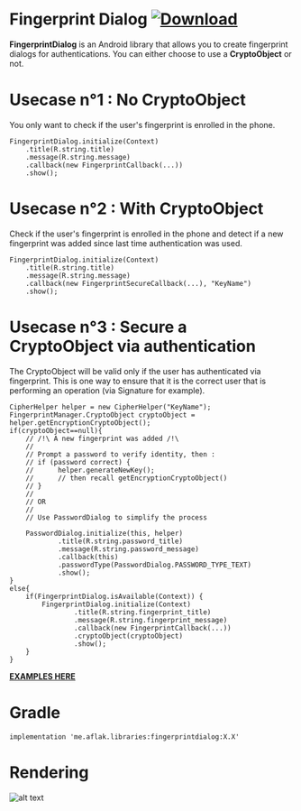 # Fingerprint Dialog [ ![Download](https://api.bintray.com/packages/omaflak/maven/fingerprintdialog/images/download.svg) ](https://bintray.com/omaflak/maven/fingerprintdialog/_latestVersion)

**FingerprintDialog** is an Android library that allows you to create fingerprint dialogs for authentications.
You can either choose to use a **CryptoObject** or not.

# Usecase n°1 : No CryptoObject

You only want to check if the user's fingerprint is enrolled in the phone.

    FingerprintDialog.initialize(Context)
        .title(R.string.title)
        .message(R.string.message)
        .callback(new FingerprintCallback(...))
        .show();
        
# Usecase n°2 : With CryptoObject

Check if the user's fingerprint is enrolled in the phone and detect if a new fingerprint was added since last time authentication was used.

    FingerprintDialog.initialize(Context)
        .title(R.string.title)
        .message(R.string.message)
        .callback(new FingerprintSecureCallback(...), "KeyName")
        .show();
        
# Usecase n°3 : Secure a CryptoObject via authentication

The CryptoObject will be valid only if the user has authenticated via fingerprint. This is one way to ensure that it is the correct user that is performing an operation (via Signature for example).

    CipherHelper helper = new CipherHelper("KeyName");
    FingerprintManager.CryptoObject cryptoObject = helper.getEncryptionCryptoObject();
    if(cryptoObject==null){
        // /!\ A new fingerprint was added /!\
        //
        // Prompt a password to verify identity, then :
        // if (password correct) {
        //      helper.generateNewKey();
        //      // then recall getEncryptionCryptoObject()
        // }
        //
        // OR
        //
        // Use PasswordDialog to simplify the process
        
        PasswordDialog.initialize(this, helper)
                .title(R.string.password_title)
                .message(R.string.password_message)
                .callback(this)
                .passwordType(PasswordDialog.PASSWORD_TYPE_TEXT)
                .show();
    }
    else{
        if(FingerprintDialog.isAvailable(Context)) {
            FingerprintDialog.initialize(Context)
                    .title(R.string.fingerprint_title)
                    .message(R.string.fingerprint_message)
                    .callback(new FingerprintCallback(...))
                    .cryptoObject(cryptoObject)
                    .show();
        }   
    }
    
**[EXAMPLES HERE](https://github.com/omaflak/FingerprintDialog-Library/tree/master/app/src/main/java/me/aflak/fingerprintdialoglibrary)**

# Gradle

    implementation 'me.aflak.libraries:fingerprintdialog:X.X'
    
# Rendering

![alt text](https://github.com/omaflak/FingerprintDialog/blob/master/GIF/demo.gif?raw=true)
